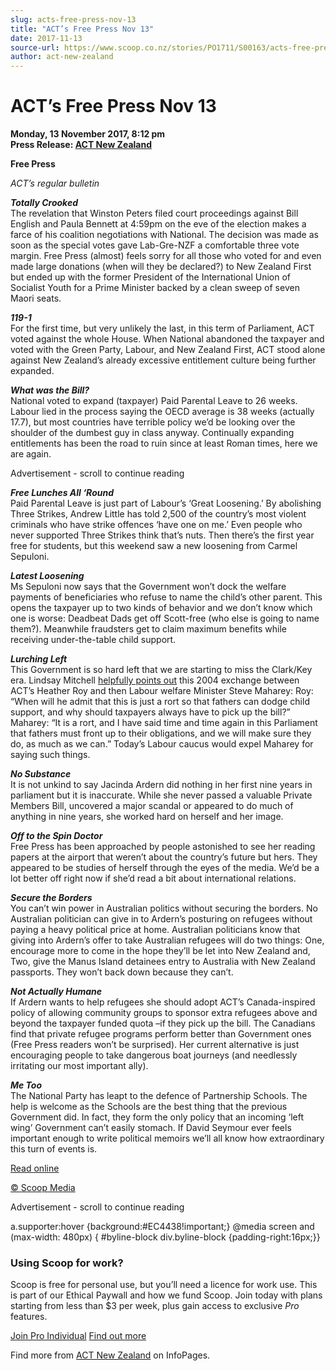 ```yaml
---
slug: acts-free-press-nov-13
title: "ACT’s Free Press Nov 13"
date: 2017-11-13
source-url: https://www.scoop.co.nz/stories/PO1711/S00163/acts-free-press-nov-13.htm
author: act-new-zealand
---
```

ACT’s Free Press Nov 13
=======================

**Monday, 13 November 2017, 8:12 pm**  
**Press Release: [ACT New Zealand](https://info.scoop.co.nz/ACT_New_Zealand)**

**Free Press**

_ACT’s regular bulletin_  

**_Totally Crooked_**  
The revelation that Winston Peters filed court proceedings against Bill English and Paula Bennett at 4:59pm on the eve of the election makes a farce of his coalition negotiations with National. The decision was made as soon as the special votes gave Lab-Gre-NZF a comfortable three vote margin. Free Press (almost) feels sorry for all those who voted for and even made large donations (when will they be declared?) to New Zealand First but ended up with the former President of the International Union of Socialist Youth for a Prime Minister backed by a clean sweep of seven Maori seats.

**_119-1_**  
For the first time, but very unlikely the last, in this term of Parliament, ACT voted against the whole House. When National abandoned the taxpayer and voted with the Green Party, Labour, and New Zealand First, ACT stood alone against New Zealand’s already excessive entitlement culture being further expanded.

**_What was the Bill?_**  
National voted to expand (taxpayer) Paid Parental Leave to 26 weeks. Labour lied in the process saying the OECD average is 38 weeks (actually 17.7), but most countries have terrible policy we’d be looking over the shoulder of the dumbest guy in class anyway. Continually expanding entitlements has been the road to ruin since at least Roman times, here we are again.

Advertisement - scroll to continue reading





**_Free Lunches All ‘Round_**  
Paid Parental Leave is just part of Labour’s ‘Great Loosening.’ By abolishing Three Strikes, Andrew Little has told 2,500 of the country’s most violent criminals who have strike offences ‘have one on me.’ Even people who never supported Three Strikes think that’s nuts. Then there’s the first year free for students, but this weekend saw a new loosening from Carmel Sepuloni.

**_Latest Loosening_**  
Ms Sepuloni now says that the Government won’t dock the welfare payments of beneficiaries who refuse to name the child’s other parent. This opens the taxpayer up to two kinds of behavior and we don’t know which one is worse: Deadbeat Dads get off Scott-free (who else is going to name them?). Meanwhile fraudsters get to claim maximum benefits while receiving under-the-table child support.

**_Lurching Left_**  
This Government is so hard left that we are starting to miss the Clark/Key era. Lindsay Mitchell [helpfully points out](http://act.org.nz/wp-content/plugins/civicrm/civicrm/extern/url.php?u=17174&qid=4907784) this 2004 exchange between ACT’s Heather Roy and then Labour welfare Minister Steve Maharey: Roy: “When will he admit that this is just a rort so that fathers can dodge child support, and why should taxpayers always have to pick up the bill?” Maharey: “It is a rort, and I have said time and time again in this Parliament that fathers must front up to their obligations, and we will make sure they do, as much as we can.” Today’s Labour caucus would expel Maharey for saying such things.

**_No Substance_**  
It is not unkind to say Jacinda Ardern did nothing in her first nine years in parliament but it is inaccurate. While she never passed a valuable Private Members Bill, uncovered a major scandal or appeared to do much of anything in nine years, she worked hard on herself and her image.

**_Off to the Spin Doctor_**  
Free Press has been approached by people astonished to see her reading papers at the airport that weren’t about the country’s future but hers. They appeared to be studies of herself through the eyes of the media. We’d be a lot better off right now if she’d read a bit about international relations.

**_Secure the Borders_**  
You can’t win power in Australian politics without securing the borders. No Australian politician can give in to Ardern’s posturing on refugees without paying a heavy political price at home. Australian politicians know that giving into Ardern’s offer to take Australian refugees will do two things: One, encourage more to come in the hope they’ll be let into New Zealand and, Two, give the Manus Island detainees entry to Australia with New Zealand passports. They won’t back down because they can’t.

**_Not Actually Humane_**  
If Ardern wants to help refugees she should adopt ACT’s Canada-inspired policy of allowing community groups to sponsor extra refugees above and beyond the taxpayer funded quota –if they pick up the bill. The Canadians find that private refugee programs perform better than Government ones (Free Press readers won’t be surprised). Her current alternative is just encouraging people to take dangerous boat journeys (and needlessly irritating our most important ally).

**_Me Too_**  
The National Party has leapt to the defence of Partnership Schools. The help is welcome as the Schools are the best thing that the previous Government did. In fact, they form the only policy that an incoming ‘left wing’ Government can’t easily stomach. If David Seymour ever feels important enough to write political memoirs we’ll all know how extraordinary this turn of events is.

[Read online](http://act.org.nz/wp-content/plugins/civicrm/civicrm/extern/url.php?u=17175&qid=4907784)

[© Scoop Media](http://www.scoop.co.nz/about/terms.html)  

Advertisement - scroll to continue reading



a.supporter:hover {background:#EC4438!important;} @media screen and (max-width: 480px) { #byline-block div.byline-block {padding-right:16px;}}

### Using Scoop for work?

Scoop is free for personal use, but you’ll need a licence for work use. This is part of our Ethical Paywall and how we fund Scoop. Join today with plans starting from less than $3 per week, plus gain access to exclusive _Pro_ features.  
  
[Join Pro Individual](https://pro.scoop.co.nz/Individual/?from=ProIn24) [Find out more](https://pro.scoop.co.nz/using-scoop-for-work/?from=ProIn24)

Find more from [ACT New Zealand](https://info.scoop.co.nz/ACT_New_Zealand) on InfoPages.
